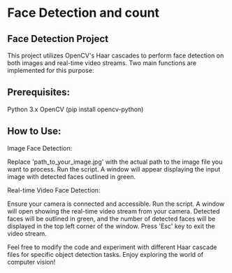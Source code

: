 # Face Detection and count

## Face Detection Project
This project utilizes OpenCV's Haar cascades to perform face detection on both images and real-time video streams. Two main functions are implemented for this purpose:

## Prerequisites:

Python 3.x
OpenCV (pip install opencv-python)

## How to Use:

Image Face Detection:

Replace 'path_to_your_image.jpg' with the actual path to the image file you want to process.
Run the script.
A window will appear displaying the input image with detected faces outlined in green.

Real-time Video Face Detection:

Ensure your camera is connected and accessible.
Run the script.
A window will open showing the real-time video stream from your camera.
Detected faces will be outlined in green, and the number of detected faces will be displayed in the top left corner of the window.
Press 'Esc' key to exit the video stream.


Feel free to modify the code and experiment with different Haar cascade files for specific object detection tasks. Enjoy exploring the world of computer vision!

